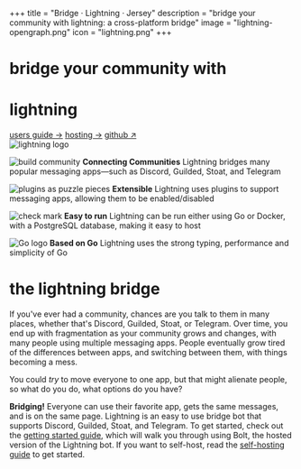 +++
title = "Bridge · Lightning · Jersey"
description = "bridge your community with lightning: a cross-platform bridge"
image = "lightning-opengraph.png"
icon = "lightning.png"
+++

<div class="hero"><div>

# bridge your community with

# lightning

<span aria-label="button group">
<a class="primary button" href="/lightning/bridge/users">users guide -></a>
<a class="button" href="/lightning/bridge/hosting">hosting -></a>
<a class="button" href="https://github.com/williamhorning/lightning" target="_blank">github ↗</a>
</span></div><img alt="lightning logo" src="/assets/lightning.png"/></div>
<div class="cardgrid"><div class="card">

![build community](/assets/community.svg)
**Connecting Communities**
Lightning bridges many popular messaging apps—such as Discord, Guilded, Stoat,
and Telegram

</div><div class="card">

![plugins as puzzle pieces](/assets/puzzle.svg)
**Extensible**
Lightning uses plugins to support messaging apps, allowing them to be enabled/disabled

</div><div class="card">

![check mark](/assets/check.svg)
**Easy to run**
Lightning can be run either using Go or Docker, with a PostgreSQL database,
making it easy to host

</div><div class="card">

![Go logo](/assets/go.svg)
**Based on Go**
Lightning uses the strong typing, performance and simplicity of Go

</div></div>

# the lightning bridge

If you've ever had a community, chances are you talk to them in many places,
whether that's Discord, Guilded, Stoat, or Telegram. Over time, you end up
with fragmentation as your community grows and changes, with many people using
multiple messaging apps. People eventually grow tired of the differences
between apps, and switching between them, with things becoming a mess.

You could *try* to move everyone to one app, but that might alienate people, so
what do you do, what options do you have?

**Bridging!** Everyone can use their favorite app, gets the same messages, and
is on the same page. Lightning is an easy to use bridge bot that supports
Discord, Guilded, Stoat, and Telegram. To get started, check out the
[getting started guide](./users), which will walk you through using
Bolt, the hosted version of the Lightning bot. If you want to self-host, read
the [self-hosting guide](./hosting) to get started.
